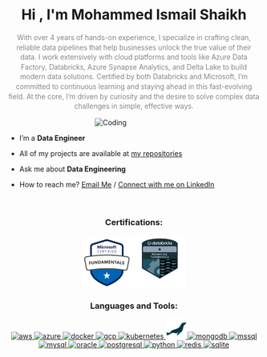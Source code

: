 <h1 align="center">Hi , I'm Mohammed Ismail Shaikh</h1>
<p align="center" style="font-weight: 300; font-size: 14px; line-height: 1.4; color: #666;">
  With over 4 years of hands-on experience, I specialize in crafting clean, reliable data pipelines that help businesses unlock the true value of their data. I work extensively with cloud platforms and tools like Azure Data Factory, Databricks, Azure Synapse Analytics, and Delta Lake to build modern data solutions. Certified by both Databricks and Microsoft, I’m committed to continuous learning and staying ahead in this fast-evolving field. At the core, I’m driven by curiosity and the desire to solve complex data challenges in simple, effective ways.
</p>


  <img align="right" alt="Coding" width="330" src="https://media2.giphy.com/media/v1.Y2lkPTc5MGI3NjExbzhnNWJ3czR4MDIwcXVxbDd2Z2tpbG9ocW9tdnpzMW05cWd2Nm10biZlcD12MV9pbnRlcm5hbF9naWZfYnlfaWQmY3Q9Zw/qgQUggAC3Pfv687qPC/giphy.gif" alt="Man coding at desk" width="300" />
</br>

-  I’m a **Data Engineer**

-  All of my projects are available at [my repositories](https://github.com/ismailshaikh8?tab=repositories)

-  Ask me about **Data Engineering**

-  How to reach me? [Email Me](shaikhmohammedismail08@gmail.com) / [Connect with me on LinkedIn](https://linkedin.com/in/ismail804)
</br></br></br>
<h3 align="center">Certifications:</h3>
<p align="center">
  <img src="ms-badge.svg" alt="Microsoft Certified Badge" width="100" />
  <img src="db_badge.png" alt="Databricks Certified Badge" width="105" />
</p>

<h3 align="center">Languages and Tools:</h3>
<p align="center">
  <a href="https://aws.amazon.com" target="_blank" rel="noreferrer">
    <img src="https://cdn.jsdelivr.net/npm/simple-icons@v9/icons/amazonaws.svg" alt="aws" width="40" height="40" />
  </a>
  <a href="https://azure.microsoft.com/en-in/" target="_blank" rel="noreferrer">
    <img src="https://cdn.jsdelivr.net/gh/devicons/devicon/icons/azure/azure-original.svg" alt="azure" width="40" height="40" />
  </a>
  <a href="https://www.docker.com/" target="_blank" rel="noreferrer">
    <img src="https://cdn.jsdelivr.net/gh/devicons/devicon/icons/docker/docker-original.svg" alt="docker" width="40" height="40" />
  </a>
  <a href="https://cloud.google.com" target="_blank" rel="noreferrer">
    <img src="https://cdn.jsdelivr.net/gh/devicons/devicon/icons/googlecloud/googlecloud-original.svg" alt="gcp" width="40" height="40" />
  </a>
  <a href="https://kubernetes.io" target="_blank" rel="noreferrer">
    <img src="https://cdn.jsdelivr.net/gh/devicons/devicon/icons/kubernetes/kubernetes-plain.svg" alt="kubernetes" width="40" height="40" />
  </a>
  <a href="https://mariadb.org/" target="_blank" rel="noreferrer">
    <img src="https://raw.githubusercontent.com/devicons/devicon/master/icons/mariadb/mariadb-original.svg" alt="mariadb" width="40" height="40" />
  </a>
  <a href="https://www.mongodb.com/" target="_blank" rel="noreferrer">
    <img src="https://cdn.jsdelivr.net/gh/devicons/devicon/icons/mongodb/mongodb-original.svg" alt="mongodb" width="40" height="40" />
  </a>
  <a href="https://www.microsoft.com/en-us/sql-server" target="_blank" rel="noreferrer">
    <img src="https://cdn.jsdelivr.net/gh/devicons/devicon/icons/microsoftsqlserver/microsoftsqlserver-plain.svg" alt="mssql" width="40" height="40" />
  </a>
  <a href="https://www.mysql.com/" target="_blank" rel="noreferrer">
    <img src="https://cdn.jsdelivr.net/gh/devicons/devicon/icons/mysql/mysql-original.svg" alt="mysql" width="40" height="40" />
  </a>
  <a href="https://www.oracle.com/" target="_blank" rel="noreferrer">
    <img src="https://cdn.jsdelivr.net/gh/devicons/devicon/icons/oracle/oracle-original.svg" alt="oracle" width="40" height="40" />
  </a>
  <a href="https://www.postgresql.org" target="_blank" rel="noreferrer">
    <img src="https://cdn.jsdelivr.net/gh/devicons/devicon/icons/postgresql/postgresql-original.svg" alt="postgresql" width="40" height="40" />
  </a>
  <a href="https://www.python.org" target="_blank" rel="noreferrer">
    <img src="https://cdn.jsdelivr.net/gh/devicons/devicon/icons/python/python-original.svg" alt="python" width="40" height="40" />
  </a>
  <a href="https://redis.io" target="_blank" rel="noreferrer">
    <img src="https://cdn.jsdelivr.net/gh/devicons/devicon/icons/redis/redis-original.svg" alt="redis" width="40" height="40" />
  </a>
  <a href="https://www.sqlite.org/" target="_blank" rel="noreferrer">
    <img src="https://www.vectorlogo.zone/logos/sqlite/sqlite-icon.svg" alt="sqlite" width="40" height="40" />
  </a>
</p>

